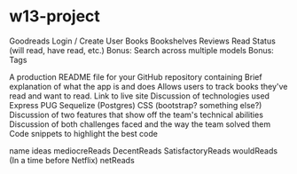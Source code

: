 # w13-project

Goodreads
    Login / Create User
    Books
    Bookshelves
    Reviews
    Read Status (will read, have read, etc.)
    Bonus: Search across multiple models
    Bonus: Tags

A production README file for your GitHub repository containing
Brief explanation of what the app is and does
    Allows users to track books they've read and want to read.
Link to live site
Discussion of technologies used
    Express
    PUG
    Sequelize (Postgres)
    CSS (bootstrap? something else?)
Discussion of two features that show off the team's technical abilities
Discussion of both challenges faced and the way the team solved them
Code snippets to highlight the best code


name ideas
    mediocreReads
    DecentReads
    SatisfactoryReads
    wouldReads (In a time before Netflix)
    netReads

